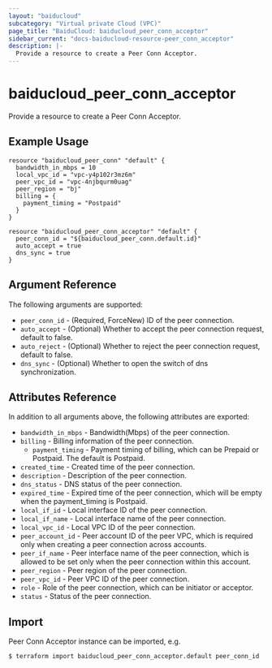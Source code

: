```yaml
---
layout: "baiducloud"
subcategory: "Virtual private Cloud (VPC)"
page_title: "BaiduCloud: baiducloud_peer_conn_acceptor"
sidebar_current: "docs-baiducloud-resource-peer_conn_acceptor"
description: |-
  Provide a resource to create a Peer Conn Acceptor.
---
```


# baiducloud_peer_conn_acceptor

Provide a resource to create a Peer Conn Acceptor.

## Example Usage

```hcl
resource "baiducloud_peer_conn" "default" {
  bandwidth_in_mbps = 10
  local_vpc_id = "vpc-y4p102r3mz6m"
  peer_vpc_id = "vpc-4njbqurm0uag"
  peer_region = "bj"
  billing = {
    payment_timing = "Postpaid"
  }
}

resource "baiducloud_peer_conn_acceptor" "default" {
  peer_conn_id = "${baiducloud_peer_conn.default.id}"
  auto_accept = true
  dns_sync = true
}
```

## Argument Reference

The following arguments are supported:

* `peer_conn_id` - (Required, ForceNew) ID of the peer connection.
* `auto_accept` - (Optional) Whether to accept the peer connection request, default to false.
* `auto_reject` - (Optional) Whether to reject the peer connection request, default to false.
* `dns_sync` - (Optional) Whether to open the switch of dns synchronization.

## Attributes Reference

In addition to all arguments above, the following attributes are exported:

* `bandwidth_in_mbps` - Bandwidth(Mbps) of the peer connection.
* `billing` - Billing information of the peer connection.
  * `payment_timing` - Payment timing of billing, which can be Prepaid or Postpaid. The default is Postpaid.
* `created_time` - Created time of the peer connection.
* `description` - Description of the peer connection.
* `dns_status` - DNS status of the peer connection.
* `expired_time` - Expired time of the peer connection, which will be empty when the payment_timing is Postpaid.
* `local_if_id` - Local interface ID of the peer connection.
* `local_if_name` - Local interface name of the peer connection.
* `local_vpc_id` - Local VPC ID of the peer connection.
* `peer_account_id` - Peer account ID of the peer VPC, which is required only when creating a peer connection across accounts.
* `peer_if_name` - Peer interface name of the peer connection, which is allowed to be set only when the peer connection within this account.
* `peer_region` - Peer region of the peer connection.
* `peer_vpc_id` - Peer VPC ID of the peer connection.
* `role` - Role of the peer connection, which can be initiator or acceptor.
* `status` - Status of the peer connection.


## Import

Peer Conn Acceptor instance can be imported, e.g.

```hcl
$ terraform import baiducloud_peer_conn_acceptor.default peer_conn_id
```

